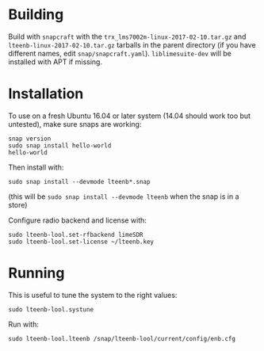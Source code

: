 # Building

Build with `snapcraft` with the `trx_lms7002m-linux-2017-02-10.tar.gz` and `lteenb-linux-2017-02-10.tar.gz` tarballs in the parent directory (if you have different names, edit `snap/snapcraft.yaml`). `liblimesuite-dev` will be installed with APT if missing.

# Installation

To use on a fresh Ubuntu 16.04 or later system (14.04 should work too but untested), make sure snaps are working:
```shell
snap version
sudo snap install hello-world
hello-world
```

Then install with:
```shell
sudo snap install --devmode lteenb*.snap
```

(this will be `sudo snap install --devmode lteenb` when the snap is in a store)

Configure radio backend and license with:
```shell
sudo lteenb-lool.set-rfbackend limeSDR
sudo lteenb-lool.set-license ~/lteenb.key
```

# Running

This is useful to tune the system to the right values:
```shell
sudo lteenb-lool.systune
```

Run with:
```shell
sudo lteenb-lool.lteenb /snap/lteenb-lool/current/config/enb.cfg
```

